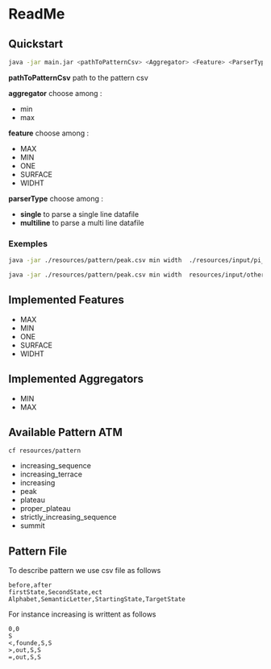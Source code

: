 # ReadMe

## Quickstart
```bash
java -jar main.jar <pathToPatternCsv> <Aggregator> <Feature> <ParserType> <PathToDataFile>
```

__pathToPatternCsv__ path to the pattern csv 

__aggregator__ choose among :
* min
* max

__feature__ choose among : 
* MAX
* MIN
* ONE
* SURFACE
* WIDHT

__parserType__ choose among :
* __single__ to parse a single line datafile
* __multiline__ to parse a multi line datafile

### Exemples
```bash
java -jar ./resources/pattern/peak.csv min width  ./resources/input/pi_commun_dataset/1000.digt single
```

```bash
java -jar ./resources/pattern/peak.csv min width  resources/input/other_dataset/consommation-quotidienne-totale.digt multiline
```


## Implemented Features
* MAX
* MIN
* ONE
* SURFACE
* WIDHT

## Implemented Aggregators 
* MIN
* MAX

## Available Pattern ATM
```
cf resources/pattern
```
* increasing_sequence
* increasing_terrace
* increasing
* peak
* plateau
* proper_plateau
* strictly_increasing_sequence
* summit

## Pattern File
To describe pattern we use csv file as follows 
```
before,after
firstState,SecondState,ect
Alphabet,SemanticLetter,StartingState,TargetState
```

For instance increasing is writtent as follows
```
0,0
S
<,founde,S,S
>,out,S,S
=,out,S,S
```